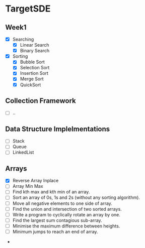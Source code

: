 # TargetSDE

## Week1
- [x] Searching
    - [x] Linear Search
    - [x] Binary Search
- [x] Sorting
  - [x] Bubble Sort
  - [x] Selection Sort
  - [x] Insertion Sort
  - [x] Merge Sort
  - [x] QuickSort
## Collection Framework
- [ ] ..

## Data Structure Implelmentations
- [ ] Stack 
- [ ] Queue
- [ ] LinkedList

## Arrays
- [x] Reverse Array Inplace
- [ ] Array Min Max
- [ ] Find kth max and kth min of an array.
- [ ] Sort an array of 0s, 1s and 2s (without any sorting algorithm).
- [ ] Move all negative elements to one side of array.
- [ ] Find the union and intersection of two sorted arrays.
- [ ] Write a program to cyclically rotate an array by one.
- [ ] Find the largest sum contagious sub-array.
- [ ] Minimise the maximum difference between heights.
- [ ] Minimum jumps to reach an end of array.
- 